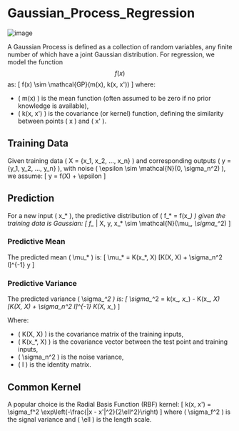# Gaussian_Process_Regression

![image](https://github.com/user-attachments/assets/ed1ec577-7085-4695-857c-14b2bbacfd41)

A Gaussian Process is defined as a collection of random variables, any finite number of which have a joint Gaussian distribution. For regression, we model the function $$ f(x) $$ as:
\[
f(x) \sim \mathcal{GP}(m(x), k(x, x'))
\]
where:
- \( m(x) \) is the mean function (often assumed to be zero if no prior knowledge is available),
- \( k(x, x') \) is the covariance (or kernel) function, defining the similarity between points \( x \) and \( x' \).

## Training Data
Given training data \( X = \{x_1, x_2, ..., x_n\} \) and corresponding outputs \( y = \{y_1, y_2, ..., y_n\} \), with noise \( \epsilon \sim \mathcal{N}(0, \sigma_n^2) \), we assume:
\[
y = f(X) + \epsilon
\]

## Prediction
For a new input \( x_* \), the predictive distribution of \( f_* = f(x_*) \) given the training data is Gaussian:
\[
f_* | X, y, x_* \sim \mathcal{N}(\mu_*, \sigma_*^2)
\]

### Predictive Mean
The predicted mean \( \mu_* \) is:
\[
\mu_* = K(x_*, X) [K(X, X) + \sigma_n^2 I]^{-1} y
\]

### Predictive Variance
The predicted variance \( \sigma_*^2 \) is:
\[
\sigma_*^2 = k(x_*, x_*) - K(x_*, X) [K(X, X) + \sigma_n^2 I]^{-1} K(X, x_*)
\]

Where:
- \( K(X, X) \) is the covariance matrix of the training inputs,
- \( K(x_*, X) \) is the covariance vector between the test point and training inputs,
- \( \sigma_n^2 \) is the noise variance,
- \( I \) is the identity matrix.

## Common Kernel
A popular choice is the Radial Basis Function (RBF) kernel:
\[
k(x, x') = \sigma_f^2 \exp\left(-\frac{\|x - x'\|^2}{2\ell^2}\right)
\]
where \( \sigma_f^2 \) is the signal variance and \( \ell \) is the length scale.
